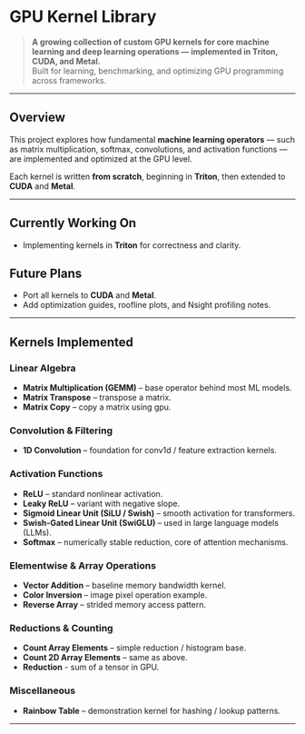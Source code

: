 # GPU Kernel Library

> **A growing collection of custom GPU kernels for core machine learning and deep learning operations — implemented in Triton, CUDA, and Metal.**  
> Built for learning, benchmarking, and optimizing GPU programming across frameworks.

---

## Overview

This project explores how fundamental **machine learning operators** — such as matrix multiplication, softmax, convolutions, and activation functions — are implemented and optimized at the GPU level.

Each kernel is written **from scratch**, beginning in **Triton**, then extended to **CUDA** and **Metal**.

---

## Currently Working On
- Implementing kernels in **Triton** for correctness and clarity.  

## Future Plans
- Port all kernels to **CUDA** and **Metal**.  
- Add optimization guides, roofline plots, and Nsight profiling notes.  

---

## Kernels Implemented

### Linear Algebra
- **Matrix Multiplication (GEMM)** – base operator behind most ML models.  
- **Matrix Transpose** – transpose a matrix.  
- **Matrix Copy** – copy a matrix using gpu.

### Convolution & Filtering
- **1D Convolution** – foundation for conv1d / feature extraction kernels.

### Activation Functions
- **ReLU** – standard nonlinear activation.  
- **Leaky ReLU** – variant with negative slope.  
- **Sigmoid Linear Unit (SiLU / Swish)** – smooth activation for transformers.  
- **Swish-Gated Linear Unit (SwiGLU)** – used in large language models (LLMs).  
- **Softmax** – numerically stable reduction, core of attention mechanisms.

### Elementwise & Array Operations
- **Vector Addition** – baseline memory bandwidth kernel.  
- **Color Inversion** – image pixel operation example.  
- **Reverse Array** – strided memory access pattern.

### Reductions & Counting
- **Count Array Elements** – simple reduction / histogram base.  
- **Count 2D Array Elements** – same as above.
- **Reduction** - sum of a tensor in GPU.

### Miscellaneous
- **Rainbow Table** – demonstration kernel for hashing / lookup patterns.

---